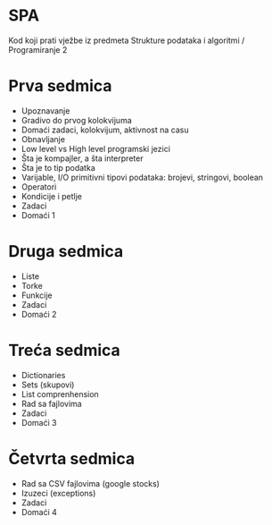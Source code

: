 # SPA

Kod koji prati vježbe iz predmeta Strukture podataka i algoritmi / Programiranje 2

# Prva sedmica
- Upoznavanje
- Gradivo do prvog kolokvijuma
- Domaći zadaci, kolokvijum, aktivnost na casu
- Obnavljanje
- Low level vs High level programski jezici
- Šta je kompajler, a šta interpreter
- Šta je to tip podatka
- Varijable, I/O primitivni tipovi podataka: brojevi, stringovi, boolean
- Operatori
- Kondicije i petlje
- Zadaci
- Domaći 1

# Druga sedmica
- Liste
- Torke
- Funkcije
- Zadaci
- Domaći 2

# Treća sedmica
- Dictionaries
- Sets (skupovi)
- List comprenhension
- Rad sa fajlovima
- Zadaci
- Domaći 3

# Četvrta sedmica
- Rad sa CSV fajlovima (google stocks)
- Izuzeci (exceptions)
- Zadaci
- Domaći 4
